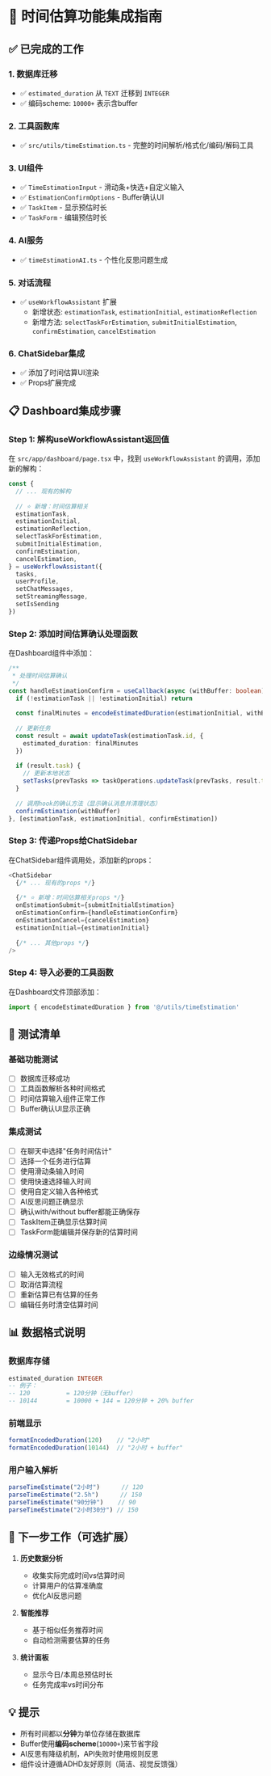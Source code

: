 # 🎯 时间估算功能集成指南

## ✅ 已完成的工作

### 1. 数据库迁移
- ✅ `estimated_duration` 从 `TEXT` 迁移到 `INTEGER`
- ✅ 编码scheme: `10000+` 表示含buffer

### 2. 工具函数库
- ✅ `src/utils/timeEstimation.ts` - 完整的时间解析/格式化/编码/解码工具

### 3. UI组件
- ✅ `TimeEstimationInput` - 滑动条+快选+自定义输入
- ✅ `EstimationConfirmOptions` - Buffer确认UI
- ✅ `TaskItem` - 显示预估时长
- ✅ `TaskForm` - 编辑预估时长

### 4. AI服务
- ✅ `timeEstimationAI.ts` - 个性化反思问题生成

### 5. 对话流程
- ✅ `useWorkflowAssistant` 扩展
  - 新增状态: `estimationTask`, `estimationInitial`, `estimationReflection`
  - 新增方法: `selectTaskForEstimation`, `submitInitialEstimation`, `confirmEstimation`, `cancelEstimation`

### 6. ChatSidebar集成
- ✅ 添加了时间估算UI渲染
- ✅ Props扩展完成

## 📋 Dashboard集成步骤

### Step 1: 解构useWorkflowAssistant返回值

在 `src/app/dashboard/page.tsx` 中，找到 `useWorkflowAssistant` 的调用，添加新的解构：

```typescript
const {
  // ... 现有的解构
  
  // ⭐ 新增：时间估算相关
  estimationTask,
  estimationInitial,
  estimationReflection,
  selectTaskForEstimation,
  submitInitialEstimation,
  confirmEstimation,
  cancelEstimation,
} = useWorkflowAssistant({
  tasks,
  userProfile,
  setChatMessages,
  setStreamingMessage,
  setIsSending
})
```

### Step 2: 添加时间估算确认处理函数

在Dashboard组件中添加：

```typescript
/**
 * 处理时间估算确认
 */
const handleEstimationConfirm = useCallback(async (withBuffer: boolean) => {
  if (!estimationTask || !estimationInitial) return
  
  const finalMinutes = encodeEstimatedDuration(estimationInitial, withBuffer)
  
  // 更新任务
  const result = await updateTask(estimationTask.id, {
    estimated_duration: finalMinutes
  })
  
  if (result.task) {
    // 更新本地状态
    setTasks(prevTasks => taskOperations.updateTask(prevTasks, result.task!))
  }
  
  // 调用hook的确认方法（显示确认消息并清理状态）
  confirmEstimation(withBuffer)
}, [estimationTask, estimationInitial, confirmEstimation])
```

### Step 3: 传递Props给ChatSidebar

在ChatSidebar组件调用处，添加新的props：

```typescript
<ChatSidebar
  {/* ... 现有的props */}
  
  {/* ⭐ 新增：时间估算相关props */}
  onEstimationSubmit={submitInitialEstimation}
  onEstimationConfirm={handleEstimationConfirm}
  onEstimationCancel={cancelEstimation}
  estimationInitial={estimationInitial}
  
  {/* ... 其他props */}
/>
```

### Step 4: 导入必要的工具函数

在Dashboard文件顶部添加：

```typescript
import { encodeEstimatedDuration } from '@/utils/timeEstimation'
```

## 🧪 测试清单

### 基础功能测试
- [ ] 数据库迁移成功
- [ ] 工具函数解析各种时间格式
- [ ] 时间估算输入组件正常工作
- [ ] Buffer确认UI显示正确

### 集成测试
- [ ] 在聊天中选择"任务时间估计"
- [ ] 选择一个任务进行估算
- [ ] 使用滑动条输入时间
- [ ] 使用快速选择输入时间
- [ ] 使用自定义输入各种格式
- [ ] AI反思问题正确显示
- [ ] 确认with/without buffer都能正确保存
- [ ] TaskItem正确显示估算时间
- [ ] TaskForm能编辑并保存新的估算时间

### 边缘情况测试
- [ ] 输入无效格式的时间
- [ ] 取消估算流程
- [ ] 重新估算已有估算的任务
- [ ] 编辑任务时清空估算时间

## 📊 数据格式说明

### 数据库存储
```sql
estimated_duration INTEGER
-- 例子：
-- 120          = 120分钟（无buffer）
-- 10144        = 10000 + 144 = 120分钟 + 20% buffer
```

### 前端显示
```typescript
formatEncodedDuration(120)    // "2小时"
formatEncodedDuration(10144)  // "2小时 + buffer"
```

### 用户输入解析
```typescript
parseTimeEstimate("2小时")      // 120
parseTimeEstimate("2.5h")      // 150
parseTimeEstimate("90分钟")    // 90
parseTimeEstimate("2小时30分") // 150
```

## 🚀 下一步工作（可选扩展）

1. **历史数据分析**
   - 收集实际完成时间vs估算时间
   - 计算用户的估算准确度
   - 优化AI反思问题

2. **智能推荐**
   - 基于相似任务推荐时间
   - 自动检测需要估算的任务

3. **统计面板**
   - 显示今日/本周总预估时长
   - 任务完成率vs时间分布

## 💡 提示

- 所有时间都以**分钟**为单位存储在数据库
- Buffer使用**编码scheme**(`10000+`)来节省字段
- AI反思有降级机制，API失败时使用规则反思
- 组件设计遵循ADHD友好原则（简洁、视觉反馈强）

